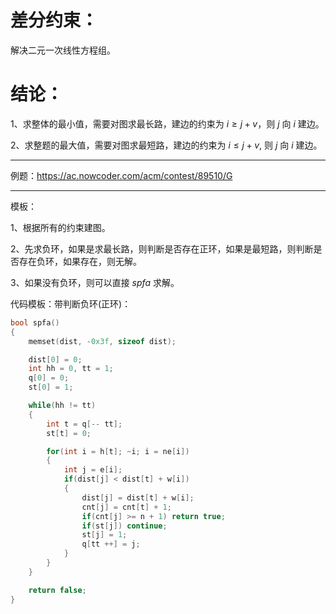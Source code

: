 # 差分约束：
解决二元一次线性方程组。

# 结论：
$1$、求整体的最小值，需要对图求最长路，建边的约束为 $i \geq j + v$，则 $j$ 向 $i$ 建边。

$2$、求整题的最大值，需要对图求最短路，建边的约束为 $i \le j + v$, 则 $j$ 向 $i$ 建边。

---


例题：https://ac.nowcoder.com/acm/contest/89510/G


---

模板：

$1$、根据所有的约束建图。

$2$、先求负环，如果是求最长路，则判断是否存在正环，如果是最短路，则判断是否存在负环，如果存在，则无解。

$3$、如果没有负环，则可以直接 $spfa$ 求解。

代码模板：带判断负环(正环)：
```cpp
bool spfa()
{
    memset(dist, -0x3f, sizeof dist); 

    dist[0] = 0; 
    int hh = 0, tt = 1; 
    q[0] = 0; 
    st[0] = 1; 

    while(hh != tt) 
    {
        int t = q[-- tt]; 
        st[t] = 0; 

        for(int i = h[t]; ~i; i = ne[i]) 
        {
            int j = e[i]; 
            if(dist[j] < dist[t] + w[i]) 
            {
                dist[j] = dist[t] + w[i]; 
                cnt[j] = cnt[t] + 1;
                if(cnt[j] >= n + 1) return true; 
                if(st[j]) continue; 
                st[j] = 1; 
                q[tt ++] = j; 
            }
        }
    }

    return false;  
}

```

